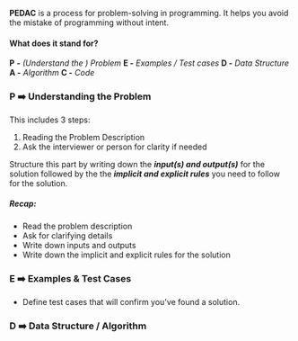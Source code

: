 **PEDAC** is a process for problem-solving in programming. It helps you avoid the mistake of programming without intent. 

#### What does it stand for?

**P** **-** *(Understand the ) Problem*
**E -** *Examples / Test cases*
**D -** *Data Structure*
**A -** *Algorithm*
**C -** *Code*

### P ➡️ Understanding the Problem

This includes 3 steps:
1. Reading the Problem Description
2. Ask the interviewer or person for clarity if needed

Structure this part by writing down the ***input(s) and output(s)*** for the solution followed by the the ***implicit and explicit rules*** you need to follow for the solution.

##### Recap:
- Read the problem description
- Ask for clarifying details
- Write down inputs and outputs
- Write down the implicit and explicit rules for the solution

### E ➡️ Examples & Test Cases

- Define test cases that will confirm you've found a solution. 

### D ➡️ Data Structure / Algorithm